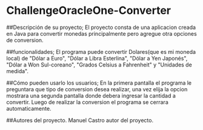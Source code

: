 # ChallengeOracleOne-Converter

##Descripción de su proyecto;
  El proyecto consta de una aplicacion creada en Java para convertir monedas principalmente pero agregue otra opciones de conversion.
  
##funcionalidades;
  El programa puede convertir Dolares(que es mi moneda local) de "Dólar a Euro", "Dólar a Libra Esterlina", "Dólar a Yen Japonés", "Dólar a Won Sul-coreano", "Grados Celsius a Fahrenheit" y "Unidades de medida".

##Cómo pueden usarlo los usuarios;
  En la primera pantalla el programa le preguntara que tipo de conversion desea realizar, una vez elija la opcion mostrara una segunda pantalla donde debera ingresar la cantidad a convertir. Luego de realizar la conversion el programa se cerrara automaticamente.

##Autores del proyecto.
  Manuel Castro autor del proyecto.
